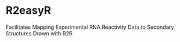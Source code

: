 # R2easyR
Facilitates Mapping Experimental RNA Reactivity Data to Secondary Structures Drawn with R2R
